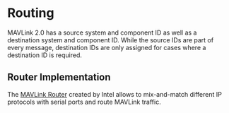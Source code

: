 # Routing

MAVLink 2.0 has a source system and component ID as well as a destination system and component ID. While the source IDs are part of every message, destination IDs are only assigned for cases where a destination ID is required.

## Router Implementation

The [MAVLink Router](https://github.com/01org/mavlink-router) created by Intel allows to mix-and-match different IP protocols with serial ports and route MAVLink traffic.